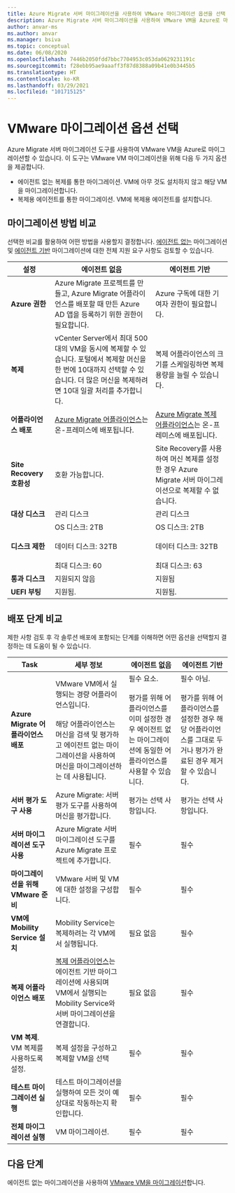 ```yaml
---
title: Azure Migrate 서버 마이그레이션을 사용하여 VMware 마이그레이션 옵션을 선택
description: Azure Migrate 서버 마이그레이션을 사용하여 VMware VM을 Azure로 마이그레이션하기 위한 옵션에 대한 개요 제공
author: anvar-ms
ms.author: anvar
ms.manager: bsiva
ms.topic: conceptual
ms.date: 06/08/2020
ms.openlocfilehash: 7446b2050fdd7bbc7704953c053da0629231191c
ms.sourcegitcommit: f28ebb95ae9aaaff3f87d8388a09b41e0b3445b5
ms.translationtype: HT
ms.contentlocale: ko-KR
ms.lasthandoff: 03/29/2021
ms.locfileid: "101715125"
---
```

# <a name="select-a-vmware-migration-option"></a>VMware 마이그레이션 옵션 선택

Azure Migrate 서버 마이그레이션 도구를 사용하여 VMware VM을 Azure로 마이그레이션할 수 있습니다. 이 도구는 VMware VM 마이그레이션을 위해 다음 두 가지 옵션을 제공합니다.

- 에이전트 없는 복제를 통한 마이그레이션. VM에 아무 것도 설치하지 않고 해당 VM을 마이그레이션합니다.
- 복제용 에이전트를 통한 마이그레이션. VM에 복제용 에이전트를 설치합니다.


## <a name="compare-migration-methods"></a>마이그레이션 방법 비교

선택한 비교를 활용하여 어떤 방법을 사용할지 결정합니다. [에이전트 없는](migrate-support-matrix-vmware-migration.md#agentless-migration) 마이그레이션 및 [에이전트 기반](migrate-support-matrix-vmware-migration.md#agent-based-migration) 마이그레이션에 대한 전체 지원 요구 사항도 검토할 수 있습니다.

**설정** | **에이전트 없음** | **에이전트 기반**
--- | --- | ---
**Azure 권한** | Azure Migrate 프로젝트를 만들고, Azure Migrate 어플라이언스를 배포할 때 만든 Azure AD 앱을 등록하기 위한 권한이 필요합니다. | Azure 구독에 대한 기여자 권한이 필요합니다. 
**복제** | vCenter Server에서 최대 500대의 VM을 동시에 복제할 수 있습니다. 포털에서 복제할 머신을 한 번에 10대까지 선택할 수 있습니다. 더 많은 머신을 복제하려면 10대 일괄 처리를 추가합니다.| 복제 어플라이언스의 크기를 스케일링하면 복제 용량을 늘릴 수 있습니다.
**어플라이언스 배포** | [Azure Migrate 어플라이언스](migrate-appliance.md)는 온-프레미스에 배포됩니다. | [Azure Migrate 복제 어플라이언스](migrate-replication-appliance.md)는 온-프레미스에 배포됩니다.
**Site Recovery 호환성** | 호환 가능합니다. | Site Recovery를 사용하여 머신 복제를 설정한 경우 Azure Migrate 서버 마이그레이션으로 복제할 수 없습니다.
**대상 디스크** | 관리 디스크 | 관리 디스크
**디스크 제한** | OS 디스크: 2TB<br/><br/> 데이터 디스크: 32TB<br/><br/> 최대 디스크: 60 | OS 디스크: 2TB<br/><br/> 데이터 디스크: 32TB<br/><br/> 최대 디스크: 63
**통과 디스크** | 지원되지 않음 | 지원됨
**UEFI 부팅** | 지원됨. | 지원됨.

## <a name="compare-deployment-steps"></a>배포 단계 비교

제한 사항 검토 후 각 솔루션 배포에 포함되는 단계를 이해하면 어떤 옵션을 선택할지 결정하는 데 도움이 될 수 있습니다.

**Task** | **세부 정보** |**에이전트 없음** | **에이전트 기반**
--- | --- | --- | ---
**Azure Migrate 어플라이언스 배포** | VMware VM에서 실행되는 경량 어플라이언스입니다.<br/><br/> 해당 어플라이언스는 머신을 검색 및 평가하고 에이전트 없는 마이그레이션을 사용하여 머신을 마이그레이션하는 데 사용됩니다. | 필수 요소.<br/><br/> 평가를 위해 어플라이언스를 이미 설정한 경우 에이전트 없는 마이그레이션에 동일한 어플라이언스를 사용할 수 있습니다. | 필수 아님.<br/><br/> 평가를 위해 어플라이언스를 설정한 경우 해당 어플라이언스를 그대로 두거나 평가가 완료된 경우 제거할 수 있습니다.
**서버 평가 도구 사용** | Azure Migrate: 서버 평가 도구를 사용하여 머신을 평가합니다. | 평가는 선택 사항입니다. | 평가는 선택 사항입니다.
**서버 마이그레이션 도구 사용** | Azure Migrate 서버 마이그레이션 도구를 Azure Migrate 프로젝트에 추가합니다. | 필수 | 필수
**마이그레이션을 위해 VMware 준비** | VMware 서버 및 VM에 대한 설정을 구성합니다. | 필수 | 필수
**VM에 Mobility Service 설치** | Mobility Service는 복제하려는 각 VM에서 실행됩니다. | 필요 없음 | 필수
**복제 어플라이언스 배포** | [복제 어플라이언스](migrate-replication-appliance.md)는 에이전트 기반 마이그레이션에 사용되며 VM에서 실행되는 Mobility Service와 서버 마이그레이션을 연결합니다. | 필요 없음 | 필수
**VM 복제**. VM 복제를 사용하도록 설정. | 복제 설정을 구성하고 복제할 VM을 선택 | 필수 | 필수
**테스트 마이그레이션 실행** | 테스트 마이그레이션을 실행하여 모든 것이 예상대로 작동하는지 확인합니다. | 필수 | 필수
**전체 마이그레이션 실행** | VM 마이그레이션. | 필수 | 필수



## <a name="next-steps"></a>다음 단계

에이전트 없는 마이그레이션을 사용하여 [VMware VM을 마이그레이션](tutorial-migrate-vmware.md)합니다.



